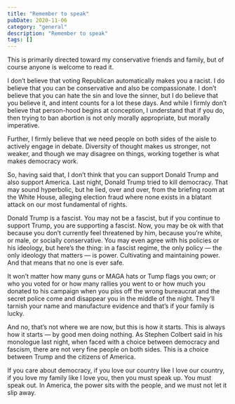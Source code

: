 ```yaml
---
title: "Remember to speak"
pubDate: 2020-11-06
category: "general"
description: "Remember to speak"
tags: []
---
```


This is primarily directed toward my conservative friends and family, but of course anyone is welcome to read it.

I don’t believe that voting Republican automatically makes you a racist. I do believe that you can be conservative and also be compassionate. I don’t believe that you can hate the sin and love the sinner, but I do believe that you believe it, and intent counts for a lot these days. And while I firmly don’t believe that person-hood begins at conception, I understand that if you do, then trying to ban abortion is not only morally appropriate, but morally imperative.

Further, I firmly believe that we need people on both sides of the aisle to actively engage in debate. Diversity of thought makes us stronger, not weaker, and though we may disagree on things, working together is what makes democracy work.

So, having said that, I don’t think that you can support Donald Trump and also support America. Last night, Donald Trump tried to kill democracy. That may sound hyperbolic, but he lied, over and over, from the briefing room at the White House, alleging election fraud where none exists in a blatant attack on our most fundamental of rights.

Donald Trump is a fascist. You may not be a fascist, but if you continue to support Trump, you are supporting a fascist. Now, you may be ok with that because you don’t currently feel threatened by him, because you’re white, or male, or socially conservative. You may even agree with his policies or his ideology, but here’s the thing: in a fascist regime, the only policy — the only ideology that matters — is power. Cultivating and maintaining power. And that means that no one is ever safe.

It won’t matter how many guns or MAGA hats or Tump flags you own; or who you voted for or how many rallies you went to or how much you donated to his campaign when you piss off the wrong bureaucrat and the secret police come and disappear you in the middle of the night. They’ll tarnish your name and manufacture evidence and that’s if your family is lucky.

And no, that’s not where we are now, but this is how it starts. This is always how it starts — by good men doing nothing. As Stephen Colbert said in his monologue last night, when faced with a choice between democracy and fascism, there are not very fine people on both sides. This is a choice between Trump and the citizens of America.

If you care about democracy, if you love our country like I love our country, if you love my family like I love you, then you must speak up. You must speak out. In America, the power sits with the people, and we must not let it slip away.
